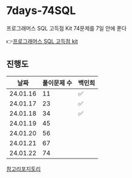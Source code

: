 # 7days-74SQL

프로그래머스 SQL 고득점 Kit 74문제를 7일 안에 푼다

👉[프로그래머스 SQL 고득점 kit](https://school.programmers.co.kr/learn/challenges?tab=sql_practice_kit)


## 진행도

|    날짜    | 풀이문제 수 | 백민희   |
|:--------:|--------|-------|
| 24.01.16 | 11     |   ✅    |
| 24.01.17 | 23     |   ✅    |
| 24.01.18 | 34     |   ✅    |
| 24.01.19 | 45     |       |
| 24.01.20 | 56     |       |
| 24.01.21 | 67     |       |
| 24.01.22 | 74     |       |


[참고리포지토리](https://github.com/junhyeongkim2/SW-Maestro-7day-69SQL/tree/main)